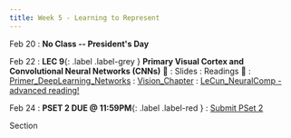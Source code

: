 ```yaml
---
title: Week 5 - Learning to Represent
---
```


Feb 20
: **No Class -- President's Day**

Feb 22
:  **LEC 9**{: .label .label-grey } **Primary Visual Cortex and Convolutional Neural Networks (CNNs)** 🎥
    : Slides
: Readings 📖
: [Primer_DeepLearning_Networks](https://canvas.harvard.edu/files/16962608/download?download_frd=1)
: [Vision_Chapter](https://canvas.harvard.edu/files/16962612/download?download_frd=1)
: [LeCun_NeuralComp - advanced reading!](https://canvas.harvard.edu/files/16962610/download?download_frd=1)

<!--
: * [The Neuroscience of Vision]
: * [Neural Networks and Deep Learning]
: * [Interactive CNN Explainer]
-->

Feb 24
:  **PSET 2 DUE @ 11:59PM**{: .label .label-red }
    : [Submit PSet 2](https://canvas.harvard.edu/courses/115291/assignments/683733)

Section
